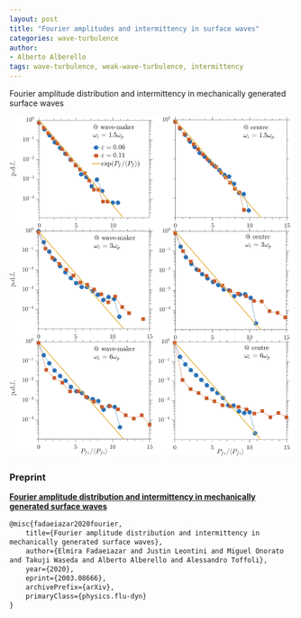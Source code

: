 ```yaml
---
layout: post
title: "Fourier amplitudes and intermittency in surface waves"
categories: wave-turbulence
author:
- Alberto Alberello
tags: wave-turbulence, weak-wave-turbulence, intermittency
---
```


Fourier amplitude distribution and intermittency in mechanically generated surface waves

![Fig:04](_media\fig_fadaeiazar2020a_04.png)


### Preprint

[__Fourier amplitude distribution and intermittency in mechanically generated surface waves__](https://arxiv.org/abs/2003.08666)

```
@misc{fadaeiazar2020fourier,
    title={Fourier amplitude distribution and intermittency in mechanically generated surface waves},
    author={Elmira Fadaeiazar and Justin Leontini and Miguel Onorato and Takuji Waseda and Alberto Alberello and Alessandro Toffoli},
    year={2020},
    eprint={2003.08666},
    archivePrefix={arXiv},
    primaryClass={physics.flu-dyn}
}
```

